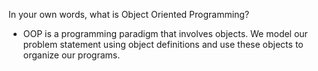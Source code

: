 In your own words, what is Object Oriented Programming?

* OOP is a programming paradigm that involves objects. We model our problem statement using object definitions and use these objects to organize our programs.